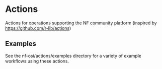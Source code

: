# Actions

Actions for operations supporting the NF community platform (inspired by https://github.com/r-lib/actions)

## Examples

See the nf-osi/actions/examples directory for a variety of example workflows using these actions.

